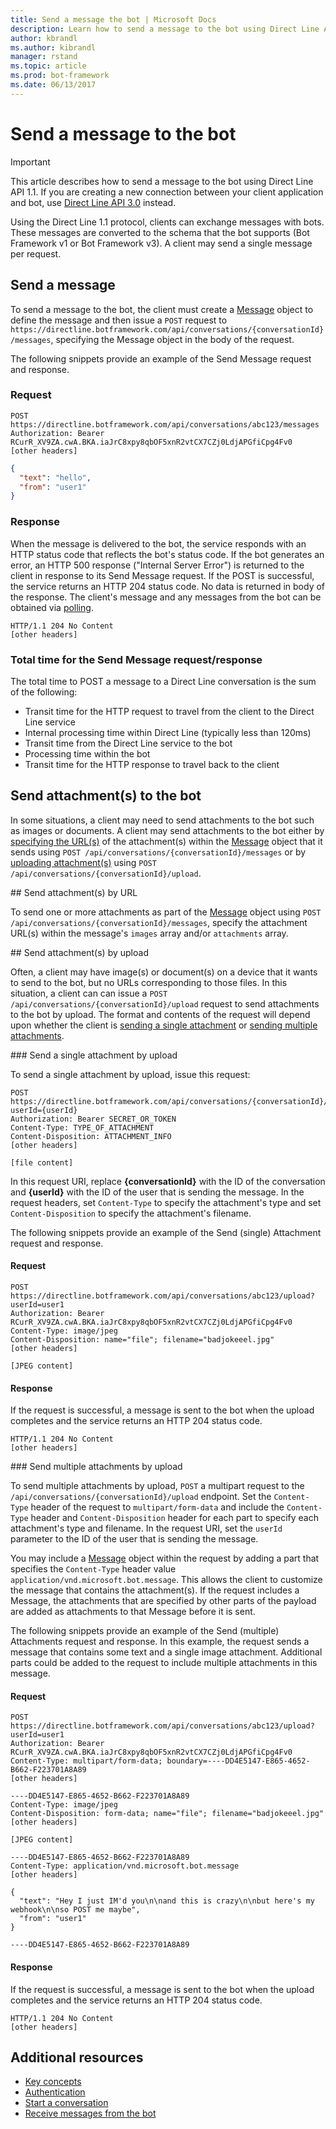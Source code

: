 ```yaml
---
title: Send a message the bot | Microsoft Docs
description: Learn how to send a message to the bot using Direct Line API v1.1. 
author: kbrandl
ms.author: kibrandl
manager: rstand
ms.topic: article
ms.prod: bot-framework
ms.date: 06/13/2017
---
```


# Send a message to the bot

> [!IMPORTANT]
> This article describes how to send a message to the bot using Direct Line API 1.1. If you are creating a new connection between your client application and bot, use [Direct Line API 3.0](bot-framework-rest-direct-line-3-0-send-activity.md) instead.

Using the Direct Line 1.1 protocol, clients can exchange messages with bots. These messages are converted to the schema that the bot supports (Bot Framework v1 or Bot Framework v3). A client may send a single message per request. 

## Send a message

To send a message to the bot, the client must create a [Message](bot-framework-rest-direct-line-1-1-api-reference.md#message-object) object to define the message and then issue a `POST` request to `https://directline.botframework.com/api/conversations/{conversationId}/messages`, specifying the Message object in the body of the request.

The following snippets provide an example of the Send Message request and response.

### Request

```http
POST https://directline.botframework.com/api/conversations/abc123/messages
Authorization: Bearer RCurR_XV9ZA.cwA.BKA.iaJrC8xpy8qbOF5xnR2vtCX7CZj0LdjAPGfiCpg4Fv0
[other headers]
```

```json
{
  "text": "hello",
  "from": "user1"
}
```

### Response

When the message is delivered to the bot, the service responds with an HTTP status code that reflects the bot's status code. If the bot generates an error, an HTTP 500 response ("Internal Server Error") is returned to the client in response to its Send Message request. If the POST is successful, the service returns an HTTP 204 status code. No data is returned in body of the response. The client's message and any messages from the bot can be obtained via [polling](bot-framework-rest-direct-line-1-1-receive-messages.md). 

```http
HTTP/1.1 204 No Content
[other headers]
```

### Total time for the Send Message request/response

The total time to POST a message to a Direct Line conversation is the sum of the following:

- Transit time for the HTTP request to travel from the client to the Direct Line service
- Internal processing time within Direct Line (typically less than 120ms)
- Transit time from the Direct Line service to the bot
- Processing time within the bot
- Transit time for the HTTP response to travel back to the client

## Send attachment(s) to the bot

In some situations, a client may need to send attachments to the bot such as images or documents. A client may send attachments to the bot either by [specifying the URL(s)](#send-by-url) of the attachment(s) within the [Message](bot-framework-rest-direct-line-1-1-api-reference.md#message-object) object that it sends using `POST /api/conversations/{conversationId}/messages` or by [uploading attachment(s)](#upload-attachments) using `POST /api/conversations/{conversationId}/upload`.

##<a id="send-by-url"></a> Send attachment(s) by URL

To send one or more attachments as part of the [Message](bot-framework-rest-direct-line-1-1-api-reference.md#message-object) object using `POST /api/conversations/{conversationId}/messages`, specify the attachment URL(s) within the message's `images` array and/or `attachments` array.

##<a id="upload-attachments"></a> Send attachment(s) by upload

Often, a client may have image(s) or document(s) on a device that it wants to send to the bot, but no URLs corresponding to those files. In this situation, a client can can issue a `POST /api/conversations/{conversationId}/upload` request to send attachments to the bot by upload. The format and contents of the request will depend upon whether the client is [sending a single attachment](#upload-one-attachment) or [sending multiple attachments](#upload-multiple-attachments).

###<a id="upload-one-attachment"></a> Send a single attachment by upload

To send a single attachment by upload, issue this request: 

```http
POST https://directline.botframework.com/api/conversations/{conversationId}/upload?userId={userId}
Authorization: Bearer SECRET_OR_TOKEN
Content-Type: TYPE_OF_ATTACHMENT
Content-Disposition: ATTACHMENT_INFO
[other headers]

[file content]
```

In this request URI, replace **{conversationId}** with the ID of the conversation and **{userId}** with the ID of the user that is sending the message. In the request headers, set `Content-Type` to specify the attachment's type and set `Content-Disposition` to specify the attachment's filename.

The following snippets provide an example of the Send (single) Attachment request and response.

#### Request

```http
POST https://directline.botframework.com/api/conversations/abc123/upload?userId=user1
Authorization: Bearer RCurR_XV9ZA.cwA.BKA.iaJrC8xpy8qbOF5xnR2vtCX7CZj0LdjAPGfiCpg4Fv0
Content-Type: image/jpeg
Content-Disposition: name="file"; filename="badjokeeel.jpg"
[other headers]

[JPEG content]
```

#### Response

If the request is successful, a message is sent to the bot when the upload completes and the service returns an HTTP 204 status code.

```http
HTTP/1.1 204 No Content
[other headers]
```

###<a id="upload-multiple-attachments"></a> Send multiple attachments by upload

To send multiple attachments by upload, `POST` a multipart request to the `/api/conversations/{conversationId}/upload` endpoint. Set the `Content-Type` header of the request to `multipart/form-data` and include the `Content-Type` header and `Content-Disposition` header for each part to specify each attachment's type and filename. In the request URI, set the `userId` parameter to the ID of the user that is sending the message. 

You may include a [Message](bot-framework-rest-direct-line-1-1-api-reference.md#message-object) object within the request by adding a part that specifies the `Content-Type` header value `application/vnd.microsoft.bot.message`. This allows the client to customize the message that contains the attachment(s). If the request includes a Message, the attachments that are specified by other parts of the payload are added as attachments to that Message before it is sent. 

The following snippets provide an example of the Send (multiple) Attachments request and response. In this example, the request sends a message that contains some text and a single image attachment. Additional parts could be added to the request to include multiple attachments in this message.

#### Request

```http
POST https://directline.botframework.com/api/conversations/abc123/upload?userId=user1
Authorization: Bearer RCurR_XV9ZA.cwA.BKA.iaJrC8xpy8qbOF5xnR2vtCX7CZj0LdjAPGfiCpg4Fv0
Content-Type: multipart/form-data; boundary=----DD4E5147-E865-4652-B662-F223701A8A89
[other headers]

----DD4E5147-E865-4652-B662-F223701A8A89
Content-Type: image/jpeg
Content-Disposition: form-data; name="file"; filename="badjokeeel.jpg"
[other headers]

[JPEG content]

----DD4E5147-E865-4652-B662-F223701A8A89
Content-Type: application/vnd.microsoft.bot.message
[other headers]

{
  "text": "Hey I just IM'd you\n\nand this is crazy\n\nbut here's my webhook\n\nso POST me maybe",
  "from": "user1"
}

----DD4E5147-E865-4652-B662-F223701A8A89
```

#### Response

If the request is successful, a message is sent to the bot when the upload completes and the service returns an HTTP 204 status code.

```http
HTTP/1.1 204 No Content
[other headers]
```

## Additional resources

- [Key concepts](bot-framework-rest-direct-line-1-1-concepts.md)
- [Authentication](bot-framework-rest-direct-line-1-1-authentication.md)
- [Start a conversation](bot-framework-rest-direct-line-1-1-start-conversation.md)
- [Receive messages from the bot](bot-framework-rest-direct-line-1-1-receive-messages.md)